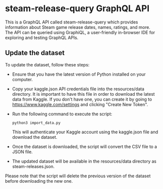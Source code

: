 # steam-release-query GraphQL API
This is a GraphQL API called steam-release-query which provides information about Steam game release dates, names, ratings, and more. The API can be queried using GraphiQL, a user-friendly in-browser IDE for exploring and testing GraphQL APIs.

## Update the dataset

To update the dataset, follow these steps:

- Ensure that you have the latest version of Python installed on your computer.
- Copy your kaggle.json API credentials file into the resources/data directory. It is important to have this file in order to download the latest data from Kaggle. If you don't have one, you can create it by going to https://www.kaggle.com/settings and clicking "Create New Token".
- Run the following command to execute the script: 
    
      python3 import_data.py
    
  This will authenticate your Kaggle account using the kaggle.json file and download the dataset.
- Once the dataset is downloaded, the script will convert the CSV file to a JSON file.
- The updated dataset will be available in the resources/data directory as steam-releases.json.

Please note that the script will delete the previous version of the dataset before downloading the new one.
